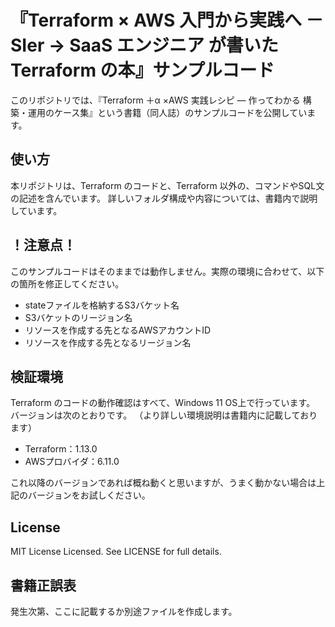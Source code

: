 # 『Terraform × AWS 入門から実践へ    － SIer → SaaS エンジニア が書いた Terraform の本』サンプルコード

このリポジトリでは、『Terraform ＋α ×AWS 実践レシピ ― 作ってわかる 構築・運用のケース集』という書籍（同人誌）のサンプルコードを公開しています。

## 使い方

本リポジトリは、Terraform のコードと、Terraform 以外の、コマンドやSQL文の記述を含んでいます。
詳しいフォルダ構成や内容については、書籍内で説明しています。

## ！注意点！

このサンプルコードはそのままでは動作しません。実際の環境に合わせて、以下の箇所を修正してください。

- stateファイルを格納するS3バケット名
- S3バケットのリージョン名
- リソースを作成する先となるAWSアカウントID
- リソースを作成する先となるリージョン名

## 検証環境

Terraform のコードの動作確認はすべて、Windows 11 OS上で行っています。
バージョンは次のとおりです。
（より詳しい環境説明は書籍内に記載しております）

- Terraform：1.13.0
- AWSプロバイダ：6.11.0

これ以降のバージョンであれば概ね動くと思いますが、うまく動かない場合は上記のバージョンをお試しください。

## License

MIT License Licensed. See LICENSE for full details.

## 書籍正誤表

発生次第、ここに記載するか別途ファイルを作成します。
